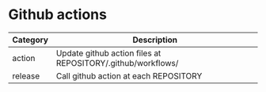 # Github actions

Category | Description 
---      | ----
action   | Update github action files at REPOSITORY/.github/workflows/
release  | Call github action at each REPOSITORY

